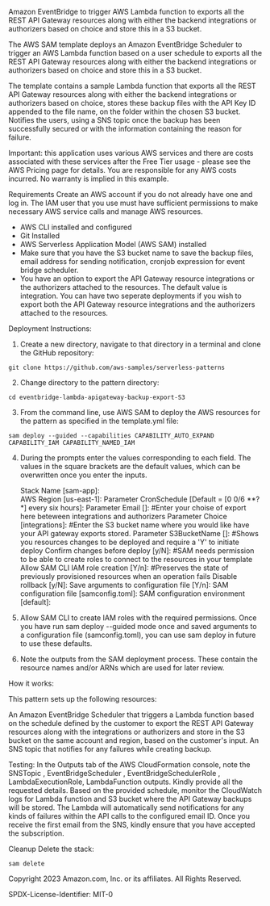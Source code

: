 Amazon EventBridge to trigger AWS Lambda function to exports all the REST API Gateway resources along with either the backend integrations or authorizers based on choice and store this in a S3 bucket.

The AWS SAM template deploys an Amazon EventBridge Scheduler to trigger an AWS Lambda function based on a user schedule to exports all the REST API Gateway resources along with either the backend integrations or authorizers based on choice and store this in a S3 bucket.

The template contains a sample Lambda function that exports all the REST API Gateway resources along with either the backend integrations or authorizers based on choice, stores these backup files with the API Key ID appended to the file name, on the folder within the chosen S3 bucket. Notifies the users, using a SNS topic once the backup has been successfully secured or with the information containing the reason for failure.

Important: this application uses various AWS services and there are costs associated with these services after the Free Tier usage - please see the AWS Pricing page for details. You are responsible for any AWS costs incurred. No warranty is implied in this example.

Requirements
Create an AWS account if you do not already have one and log in. The IAM user that you use must have sufficient permissions to make necessary AWS service calls and manage AWS resources.
- AWS CLI installed and configured
- Git Installed
- AWS Serverless Application Model (AWS SAM) installed
- Make sure that you have the S3 bucket name to save the backup files, email address for sending notification, cronjob expression for event bridge scheduler.
- You have an option to export the API Gateway resource integrations or the authorizers attached to the resources. The default value is integration. You can have two seperate deployments if you wish to export both the API Gateway resource integrations and the authorizers attached to the resources.

Deployment Instructions:

1. Create a new directory, navigate to that directory in a terminal and clone the GitHub repository:

```
git clone https://github.com/aws-samples/serverless-patterns
```
2. Change directory to the pattern directory:

```
cd eventbridge-lambda-apigateway-backup-export-S3
```
3. From the command line, use AWS SAM to deploy the AWS resources for the pattern as specified in the template.yml file:

```
sam deploy --guided --capabilities CAPABILITY_AUTO_EXPAND CAPABILITY_IAM CAPABILITY_NAMED_IAM
```

4. During the prompts enter the values corresponding to each field. The values in the square brackets are the default values, which can be overwritten once you enter the inputs.

	Stack Name [sam-app]:    
	AWS Region [us-east-1]: 
	Parameter CronSchedule [Default = [0 0/6 **?*] every six hours]: 
	Parameter Email []: 
	#Enter your choise of export here beteween integrations and authorizers
	Parameter Choice [integrations]: 
	#Enter the S3 bucket name where you would like have your API gateway exports stored.
	Parameter S3BucketName []: 
	#Shows you resources changes to be deployed and require a 'Y' to initiate deploy
	Confirm changes before deploy [y/N]: 
	#SAM needs permission to be able to create roles to connect to the resources in your template
	Allow SAM CLI IAM role creation [Y/n]: 
	#Preserves the state of previously provisioned resources when an operation fails
	Disable rollback [y/N]: 
	Save arguments to configuration file [Y/n]: 
	SAM configuration file [samconfig.toml]: 
	SAM configuration environment [default]: 


4. Allow SAM CLI to create IAM roles with the required permissions.
Once you have run sam deploy --guided mode once and saved arguments to a configuration file (samconfig.toml), you can use sam deploy in future to use these defaults.

6. Note the outputs from the SAM deployment process. These contain the resource names and/or ARNs which are used for later review.

How it works:

This pattern sets up the following resources:

An Amazon EventBridge Scheduler that triggers a Lambda function based on the schedule defined by the customer to export the REST API Gateway resources along with the integrations or authorizers and store in the S3 bucket on the same account and region, based on the customer's input. An SNS topic that notifies for any failures while creating backup.

Testing:
In the Outputs tab of the AWS CloudFormation console, note the SNSTopic , EventBridgeScheduler , EventBridgeSchedulerRole , LambdaExecutionRole, LambdaFunction outputs. Kindly provide all the requested details. Based on the provided schedule, monitor the CloudWatch logs for Lambda function and S3 bucket where the API Gateway backups will be stored. The Lambda will automatically send notifications for any kinds of failures within the API calls to the configured email ID. Once you receive the first email from the SNS, kindly ensure that you have accepted the subscription. 


Cleanup
Delete the stack:

```
sam delete
```

Copyright 2023 Amazon.com, Inc. or its affiliates. All Rights Reserved.

SPDX-License-Identifier: MIT-0